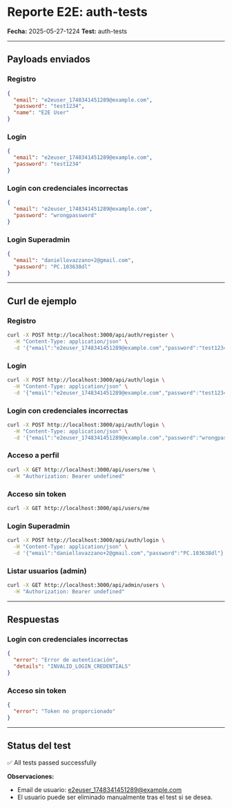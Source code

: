 # Reporte E2E: auth-tests

**Fecha:** 2025-05-27-1224
**Test:** auth-tests

---

## **Payloads enviados**
### Registro

```json
{
  "email": "e2euser_1748341451289@example.com",
  "password": "test1234",
  "name": "E2E User"
}
```

### Login

```json
{
  "email": "e2euser_1748341451289@example.com",
  "password": "test1234"
}
```

### Login con credenciales incorrectas

```json
{
  "email": "e2euser_1748341451289@example.com",
  "password": "wrongpassword"
}
```

### Login Superadmin

```json
{
  "email": "daniellovazzano+2@gmail.com",
  "password": "PC.103638dl"
}
```



---

## **Curl de ejemplo**
### Registro

```bash
curl -X POST http://localhost:3000/api/auth/register \
  -H "Content-Type: application/json" \
  -d '{"email":"e2euser_1748341451289@example.com","password":"test1234","name":"E2E User"}'
```

### Login

```bash
curl -X POST http://localhost:3000/api/auth/login \
  -H "Content-Type: application/json" \
  -d '{"email":"e2euser_1748341451289@example.com","password":"test1234"}'
```

### Login con credenciales incorrectas

```bash
curl -X POST http://localhost:3000/api/auth/login \
  -H "Content-Type: application/json" \
  -d '{"email":"e2euser_1748341451289@example.com","password":"wrongpassword"}'
```

### Acceso a perfil

```bash
curl -X GET http://localhost:3000/api/users/me \
  -H "Authorization: Bearer undefined"
```

### Acceso sin token

```bash
curl -X GET http://localhost:3000/api/users/me
```

### Login Superadmin

```bash
curl -X POST http://localhost:3000/api/auth/login \
  -H "Content-Type: application/json" \
  -d '{"email":"daniellovazzano+2@gmail.com","password":"PC.103638dl"}'
```

### Listar usuarios (admin)

```bash
curl -X GET http://localhost:3000/api/admin/users \
  -H "Authorization: Bearer undefined"
```



---

## **Respuestas**
### Login con credenciales incorrectas

```json
{
  "error": "Error de autenticación",
  "details": "INVALID_LOGIN_CREDENTIALS"
}
```

### Acceso sin token

```json
{
  "error": "Token no proporcionado"
}
```



---

## **Status del test**

✅ All tests passed successfully

**Observaciones:**
- Email de usuario: e2euser_1748341451289@example.com
- El usuario puede ser eliminado manualmente tras el test si se desea.
